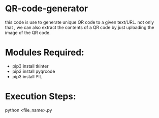 # QR-code-generator
this code is use to generate unique QR code to a given text/URL. not only that , we can also extract the contents of a QR code by just uploading the image of the QR code.  
# Modules Required:<br />
- pip3 install tkinter<br />
- pip3 install pyqrcode<br />
- pip3 install PIL<br />
# Execution Steps:
python <file_name>.py

